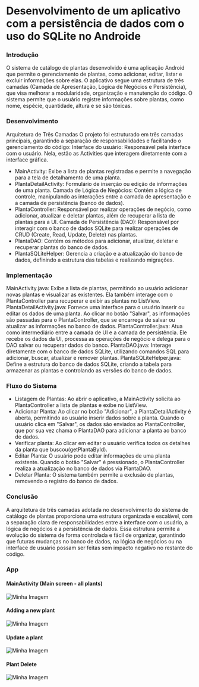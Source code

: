 # Desenvolvimento de um aplicativo com a persistência de dados com o uso do SQLite no Androide

### Introdução

O sistema de catálogo de plantas desenvolvido é uma aplicação Android que permite o gerenciamento de plantas, como adicionar, editar, listar e excluir informações sobre elas. O aplicativo segue uma estrutura de três camadas (Camada de Apresentação, Lógica de Negócios e Persistência), que visa melhorar a modularidade, organização e manutenção do código. O sistema permite que o usuário registre informações sobre plantas, como nome, espécie, quantidade, altura e se são tóxicas.

### Desenvolvimento

Arquitetura de Três Camadas
O projeto foi estruturado em três camadas principais, garantindo a separação de responsabilidades e facilitando o gerenciamento do código:
Interface do usuário:
Responsável pela interface com o usuário. Nela, estão as Activities que interagem diretamente com a interface gráfica.
* MainActivity: Exibe a lista de plantas registradas e permite a navegação para a tela de detalhamento de uma planta.
*	PlantaDetailActivity: Formulário de inserção ou edição de informações de uma planta.
Camada de Lógica de Negócios:
Contém a lógica de controle, manipulando as interações entre a camada de apresentação e a camada de persistência (banco de dados).
*	PlantaController: Responsável por realizar operações de negócio, como adicionar, atualizar e deletar plantas, além de recuperar a lista de plantas para a UI.
Camada de Persistência (DAO):
Responsável por interagir com o banco de dados SQLite para realizar operações de CRUD (Create, Read, Update, Delete) nas plantas.
*	PlantaDAO: Contém os métodos para adicionar, atualizar, deletar e recuperar plantas do banco de dados.
*	PlantaSQLiteHelper: Gerencia a criação e a atualização do banco de dados, definindo a estrutura das tabelas e realizando migrações.


### Implementação

MainActivity.java: Exibe a lista de plantas, permitindo ao usuário adicionar novas plantas e visualizar as existentes. Ela também interage com o PlantaController para recuperar e exibir as plantas no ListView.
PlantaDetailActivity.java: Fornece uma interface para o usuário inserir ou editar os dados de uma planta. Ao clicar no botão "Salvar", as informações são passadas para o PlantaController, que se encarrega de salvar ou atualizar as informações no banco de dados.
PlantaController.java: Atua como intermediário entre a camada de UI e a camada de persistência. Ele recebe os dados da UI, processa as operações de negócio e delega para o DAO salvar ou recuperar dados do banco.
PlantaDAO.java: Interage diretamente com o banco de dados SQLite, utilizando comandos SQL para adicionar, buscar, atualizar e remover plantas.
PlantaSQLiteHelper.java: Define a estrutura do banco de dados SQLite, criando a tabela para armazenar as plantas e controlando as versões do banco de dados.


### Fluxo do Sistema

*	Listagem de Plantas: Ao abrir o aplicativo, a MainActivity solicita ao PlantaController a lista de plantas e exibe no ListView.
*	Adicionar Planta: Ao clicar no botão "Adicionar", a PlantaDetailActivity é aberta, permitindo ao usuário inserir dados sobre a planta. Quando o usuário clica em "Salvar", os dados são enviados ao PlantaController, que por sua vez chama o PlantaDAO para adicionar a planta ao banco de dados.
*	Verificar planta: Ao clicar em editar o usuário verifica todos os detalhes da planta que buscou(getPlantaById).
*	Editar Planta: O usuário pode editar informações de uma planta existente. Quando o botão "Salvar" é pressionado, o PlantaController realiza a atualização no banco de dados via PlantaDAO.
*	Deletar Planta: O sistema também permite a exclusão de plantas, removendo o registro do banco de dados.


### Conclusão

A arquitetura de três camadas adotada no desenvolvimento do sistema de catálogo de plantas proporciona uma estrutura organizada e escalável, com a separação clara de responsabilidades entre a interface com o usuário, a lógica de negócios e a persistência de dados. Essa estrutura permite a evolução do sistema de forma controlada e fácil de organizar, garantindo que futuras mudanças no banco de dados, na lógica de negócios ou na interface de usuário possam ser feitas sem impacto negativo no restante do código.

### App

#### MainActivity (Main screen - all plants)
![Minha Imagem](Picture1.png)

#### Adding a new plant
![Minha Imagem](Picture2.png)

#### Update a plant
![Minha Imagem](Picture3.png)

#### Plant Delete
![Minha Imagem](Picture5.png)
